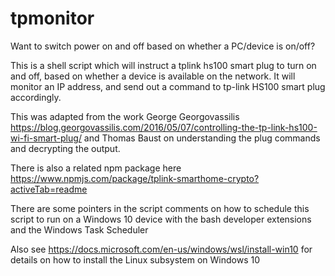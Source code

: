 # tpmonitor

Want to switch power on and off based on whether a PC/device is on/off? 

This is a shell script which will instruct a tplink hs100 smart plug to turn on and off, based on whether a device is available on the network. It will monitor an IP address, and send out a command to tp-link HS100 smart plug accordingly.

This was adapted from the work George Georgovassilis https://blog.georgovassilis.com/2016/05/07/controlling-the-tp-link-hs100-wi-fi-smart-plug/ and Thomas Baust on understanding the plug commands and decrypting the output.
 
There is also a related npm package here https://www.npmjs.com/package/tplink-smarthome-crypto?activeTab=readme

There are some pointers in the script comments on how to schedule this script to run on a Windows 10 device with the bash developer extensions and the Windows Task Scheduler

Also see https://docs.microsoft.com/en-us/windows/wsl/install-win10 for details on how to install the Linux subsystem on Windows 10
